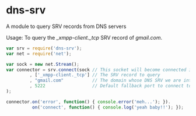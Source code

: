 # dns-srv

A module to query SRV records from DNS servers

Usage: To query the *_xmpp-client._tcp* SRV record of *gmail.com*.

```js
var srv = require('dns-srv');
var net = require('net');

var sock = new net.Stream();
var connector = srv.connect(sock // This socket will become connected if everything goes well
         , ['_xmpp-client._tcp'] // The SRV record to query
         , "gmail.com"           // The domain whose DNS SRV we are interested in
         , 5222                  // Default fallback port to connect to in case SRV lookup failed
);

connector.on('error', function() { console.error('meh...'); }).
          on('connect', function() { console.log('yeah baby!!'); });
```
